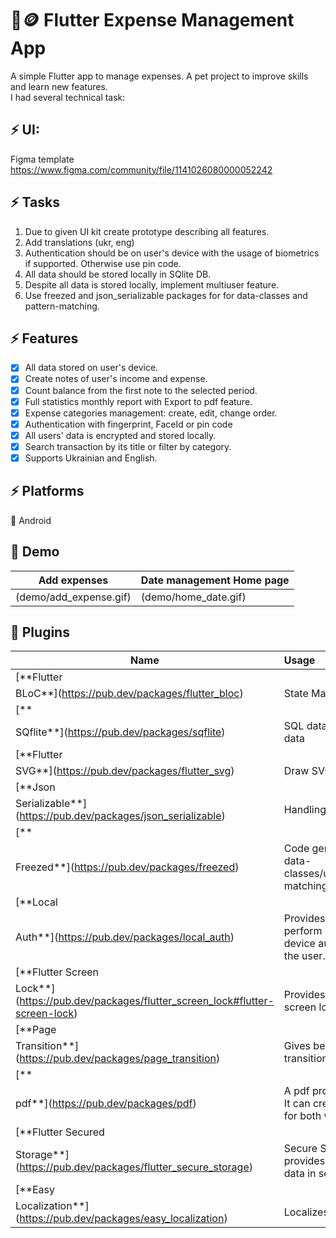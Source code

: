 # 🧾🪙 Flutter Expense Management App

A simple Flutter app to manage expenses. A pet project to improve skills and learn new features.</br>
I had several technical task:

## ⚡ UI:

Figma template https://www.figma.com/community/file/1141026080000052242

## ⚡ Tasks

1. Due to given UI kit create prototype describing all features.
2. Add translations (ukr, eng)
3. Authentication should be on user's device with the usage of biometrics if supported. Otherwise use pin code.
4. All data should be stored locally in SQlite DB.
5. Despite all data is stored locally, implement multiuser feature.
6. Use freezed and json_serializable packages for for data-classes and pattern-matching.

## ⚡ Features

- [x] All data stored on user's device.
- [x] Create notes of user's income and expense.
- [x] Count balance from the first note to the selected period.
- [x] Full statistics monthly report with Export to pdf feature.
- [x] Expense categories management: create, edit, change order.
- [x] Authentication with fingerprint, FaceId or pin code
- [x] All users' data is encrypted and stored locally.
- [x] Search transaction by its title or filter by category.
- [x] Supports Ukrainian and English.

## ⚡ Platforms

🤖 Android

## 📸 Demo

| Add expenses           | Date management Home page |
|------------------------|---------------------------|
| (demo/add_expense.gif) | (demo/home_date.gif)      |

## 🔌 Plugins

| Name                                                                      | Usage                                                                     |
|---------------------------------------------------------------------------|:--------------------------------------------------------------------------|
| [**Flutter                                                                |                                                                           |
| BLoC**](https://pub.dev/packages/flutter_bloc)                            | State Management                         <br/>                            |
| [**                                                                       |                                                                           |
| SQflite**](https://pub.dev/packages/sqflite)                              | SQL database to store data                                                |
| [**Flutter                                                                |                                                                           |
| SVG**](https://pub.dev/packages/flutter_svg)                              | Draw SVG files                                                            |
| [**Json                                                                   |                                                                           |
| Serializable**](https://pub.dev/packages/json_serializable)               | Handling JSON                                                             |
| [**                                                                       |                                                                           |
| Freezed**](https://pub.dev/packages/freezed)                              | Code generator for data-classes/unions/pattern-matching/cloning.          |
| [**Local                                                                  |                                                                           |
| Auth**](https://pub.dev/packages/local_auth)                              | Provides means to perform local, on-device authentication of the user.    |
| [**Flutter Screen                                                         |                                                                           |
| Lock**](https://pub.dev/packages/flutter_screen_lock#flutter-screen-lock) | Provides an feature for screen lock.                                      |
| [**Page                                                                   |                                                                           |
| Transition**](https://pub.dev/packages/page_transition)                   | Gives beautiful page transition.                                          |
| [**                                                                       |                                                                           |
| pdf**](https://pub.dev/packages/pdf)                                      | A pdf producer for Dart. It can create pdf files for both web or flutter. |
| [**Flutter Secured                                                        |                                                                           |
| Storage**](https://pub.dev/packages/flutter_secure_storage)               | Secure Storage provides API to store data in secure storage.              |
| [**Easy                                                                   |                                                                           |
| Localization**](https://pub.dev/packages/easy_localization)               | Localizes app                                                             |


